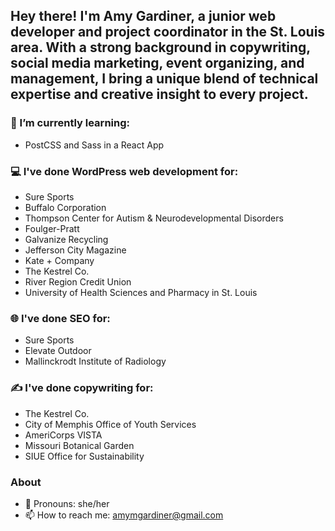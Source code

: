 ## Hey there! I'm Amy Gardiner, a junior web developer and project coordinator in the St. Louis area. With a strong background in copywriting, social media marketing, event organizing, and management, I bring a unique blend of technical expertise and creative insight to every project.


### 🤔 I’m currently learning:
- PostCSS and Sass in a React App

### 💻 I've done WordPress web development for:
- Sure Sports
- Buffalo Corporation
- Thompson Center for Autism & Neurodevelopmental Disorders
- Foulger-Pratt
- Galvanize Recycling
- Jefferson City Magazine
- Kate + Company
- The Kestrel Co.
- River Region Credit Union
- University of Health Sciences and Pharmacy in St. Louis

### 🌐 I've done SEO for:
- Sure Sports
- Elevate Outdoor
- Mallinckrodt Institute of Radiology

### ✍ I've done copywriting for:
- The Kestrel Co.
- City of Memphis Office of Youth Services
- AmeriCorps VISTA
- Missouri Botanical Garden
- SIUE Office for Sustainability


### About
- 👋 Pronouns: she/her
- 📫 How to reach me: amymgardiner@gmail.com
